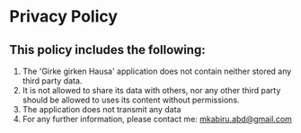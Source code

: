 #   Privacy Policy
##  This policy includes the following:
1. The 'Girke girken Hausa' application does not contain neither stored any third party data.
2. It is not allowed to share its data with others, nor any other third party should be allowed
    to uses its content without permissions.
3. The application does not transmit any data
4. For any further information, please contact me: mkabiru.abd@gmail.com